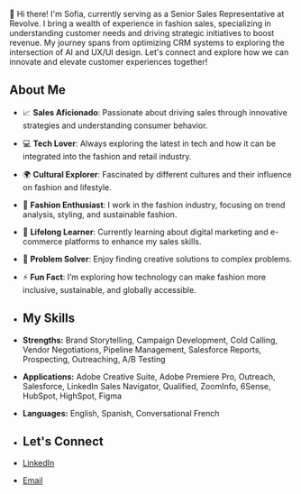 👋 Hi there! I'm Sofia, currently serving as a Senior Sales Representative at Revolve. I bring a wealth of experience in fashion sales, specializing in understanding customer needs and driving strategic initiatives to boost revenue. My journey spans from optimizing CRM systems to exploring the intersection of AI and UX/UI design. Let's connect and explore how we can innovate and elevate customer experiences together!



## About Me
- 📈 **Sales Aficionado**: Passionate about driving sales through innovative strategies and understanding consumer behavior.
- 💻 **Tech Lover**: Always exploring the latest in tech and how it can be integrated into the fashion and retail industry.
- 🌍 **Cultural Explorer**: Fascinated by different cultures and their influence on fashion and lifestyle.
- 👗 **Fashion Enthusiast**: I work in the fashion industry, focusing on trend analysis, styling, and sustainable fashion.
- 🌱 **Lifelong Learner**: Currently learning about digital marketing and e-commerce platforms to enhance my sales skills.
- 🧩 **Problem Solver**: Enjoy finding creative solutions to complex problems.
- ⚡ **Fun Fact**: I’m exploring how technology can make fashion more inclusive, sustainable, and globally accessible.



- ## My Skills
- **Strengths:** Brand Storytelling, Campaign Development, Cold Calling, Vendor Negotiations, Pipeline Management, Salesforce Reports, Prospecting, Outreaching, A/B Testing
- **Applications:** Adobe Creative Suite, Adobe Premiere Pro, Outreach, Salesforce, LinkedIn Sales Navigator, Qualified, ZoomInfo, 6Sense, HubSpot, HighSpot, Figma
- **Languages:** English, Spanish, Conversational French



- ## Let's Connect
- [LinkedIn](https://www.linkedin.com/in/sofiamayer10/)
- [Email](sofmayer@gmail.com)
